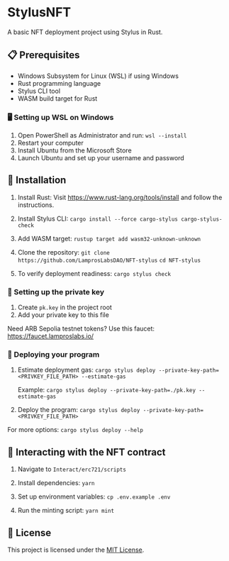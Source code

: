 # StylusNFT

A basic NFT deployment project using Stylus in Rust.

## 📋 Prerequisites

- Windows Subsystem for Linux (WSL) if using Windows
- Rust programming language
- Stylus CLI tool
- WASM build target for Rust

### 🖥️ Setting up WSL on Windows

1. Open PowerShell as Administrator and run:
   `wsl --install`
2. Restart your computer
3. Install Ubuntu from the Microsoft Store
4. Launch Ubuntu and set up your username and password

## 🚀 Installation

1. Install Rust:
   Visit https://www.rust-lang.org/tools/install and follow the instructions.

2. Install Stylus CLI:
   `cargo install --force cargo-stylus cargo-stylus-check`

3. Add WASM target:
   `rustup target add wasm32-unknown-unknown`

4. Clone the repository:
   `git clone https://github.com/LamprosLabsDAO/NFT-stylus`
   `cd NFT-stylus`

5. To verify deployment readiness:
   `cargo stylus check`

### 🔑 Setting up the private key

1. Create `pk.key` in the project root
2. Add your private key to this file

Need ARB Sepolia testnet tokens? Use this faucet: https://faucet.lamproslabs.io/

### 🚀 Deploying your program

1. Estimate deployment gas:
   `cargo stylus deploy --private-key-path=<PRIVKEY_FILE_PATH> --estimate-gas`

   Example:
   `cargo stylus deploy --private-key-path=./pk.key --estimate-gas`

2. Deploy the program:
   `cargo stylus deploy --private-key-path=<PRIVKEY_FILE_PATH>`

For more options:
`cargo stylus deploy --help`

## 🎨 Interacting with the NFT contract

1. Navigate to `Interact/erc721/scripts`

2. Install dependencies:
   `yarn`

3. Set up environment variables:
   `cp .env.example .env`

4. Run the minting script:
   `yarn mint`

## 📄 License

This project is licensed under the [MIT License](LICENSE).
